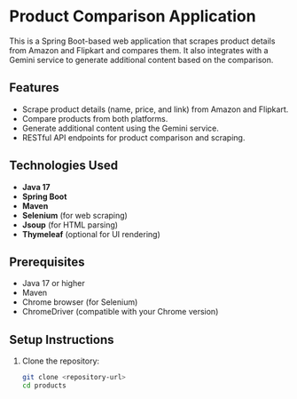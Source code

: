 # Product Comparison Application

This is a Spring Boot-based web application that scrapes product details from Amazon and Flipkart and compares them. It also integrates with a Gemini service to generate additional content based on the comparison.

## Features

- Scrape product details (name, price, and link) from Amazon and Flipkart.
- Compare products from both platforms.
- Generate additional content using the Gemini service.
- RESTful API endpoints for product comparison and scraping.

## Technologies Used

- **Java 17**
- **Spring Boot**
- **Maven**
- **Selenium** (for web scraping)
- **Jsoup** (for HTML parsing)
- **Thymeleaf** (optional for UI rendering)

## Prerequisites

- Java 17 or higher
- Maven
- Chrome browser (for Selenium)
- ChromeDriver (compatible with your Chrome version)

## Setup Instructions

1. Clone the repository:
   ```bash
   git clone <repository-url>
   cd products